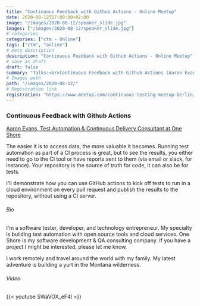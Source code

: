 ```yaml
---
title: "Continuous Feedback with Github Actions - Online Meetup"
date: 2020-08-12T17:00:00+02:00
image: "/images/2020-08-12/speaker_slide.jpg"
images: ["/images/2020-08-12/speaker_slide.jpg"]
# categories
categories: ["ctm - Online"]
tags: ["ctm", "online"]
# meta description
description: "Continuous Feedback with Github Actions - Online Meetup"
# save as draft
draft: false
summary: "Talks:<br>Continuous Feedback with Github Actions (Aaron Evans)"
# Images path
path: "/images/2020-08-12/"
# Registration link
registration: "https://www.meetup.com/continuous-testing-meetup-berlin/events/272204937/"
---
```


### Continuous Feedback with Github Actions
[Aaron Evans, Test Automation & Continuous Delivery Consultant at One Shore](https://www.linkedin.com/in/aaronevans/)

The easier it is to access data, the more valuable it becomes. Running test automation as part of a CI process 
is great, but to see the results, you either need to go to the CI tool or have reports sent to them (via email 
or slack, for instance). Your repository is the source of truth for code, it can also be for tests.

I'll demonstrate how you can use GitHub actions to kick off tests to run in a cloud environment on every pull 
request and publish the results to the repository, without using a CI server.

###### Bio
I'm a software tester, developer, and technology entrepreneur. My specialty is building test automation 
with open source tools and cloud services. One Shore is my software development & QA consulting company. 
If you have a project I might be interested, please let me know.

I work remotely and travel around the world with my family. My latest adventure is building a yurt in 
the Montana wilderness.

###### Video
{{< youtube SWaVOX_eF4I >}}